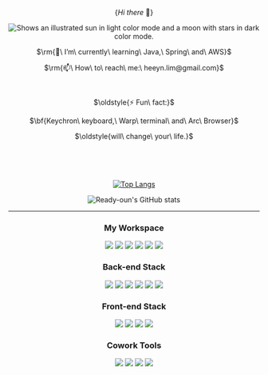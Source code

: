 <!--header 
<img src="https://capsule-render.vercel.app/api?type=모양&color=색상코드&height=높이&section=header&text=텍스트&fontSize=텍스트크기" />
-->
<div align="center">
  
  $\{Hi\ there\ 👋\}$ 
  
  <picture>
    <source media="(prefers-color-scheme: dark)" srcset="https://user-images.githubusercontent.com/25423296/163456776-7f95b81a-f1ed-45f7-b7ab-8fa810d529fa.png">
    <img alt="Shows an illustrated sun in light color mode and a moon with stars in dark color mode." src="https://user-images.githubusercontent.com/25423296/163456779-a8556205-d0a5-45e2-ac17-42d089e3c3f8.png">
  </picture>
  


  <p>$\rm{🌱\ I’m\ currently\ learning\ Java,\ Spring\ and\ AWS}$</p> 
  <p>$\rm{📫\ How\ to\ reach\ me:\ heeyn.lim@gmail.com}$</p>
  <br>
  <p>$\oldstyle{⚡ Fun\ fact:}$</p>
  <p>$\bf{Keychron\ keyboard,\ Warp\ terminal\ and\ Arc\ Browser}$</p>
  <p>$\oldstyle{will\ change\ your\ life.}$</p>
  
  <br>
  <br>
  <br>
  
  [![Top Langs](https://github-readme-stats.vercel.app/api/top-langs/?username=ready-oun)](https://github.com/anuraghazra/github-readme-stats)
  
  ![Ready-oun's GitHub stats](https://github-readme-stats.vercel.app/api?username=ready-oun&show_icons=true&theme=dark)
  
  ---
  
  
  ### My Workspace
  <a href=""><img src="https://img.shields.io/badge/GIT-E44C30?style=for-the-badge&logo=git&logoColor=white"/></a>
  <a href=""><img src="https://img.shields.io/badge/iTerm2-000000?style=for-the-badge&logo=iterm2&logoColor=white"/></a>
  <a href=""><img src="https://img.shields.io/badge/PyCharm-000000.svg?&style=for-the-badge&logo=PyCharm&logoColor=white"/></a>
  <a href=""><img src="https://img.shields.io/badge/Visual_Studio_Code-0078D4?style=for-the-badge&logo=visual%20studio%20code&logoColor=white"/></a>
  <a href=""><img src="https://img.shields.io/badge/VIM-%2311AB00.svg?&style=for-the-badge&logo=vim&logoColor=white"/></a>
  <a href=""><img src="https://img.shields.io/badge/Apple-MacBook_M1_Air_2020-999999?style=for-the-badge&logo=apple&logoColor=white"/></a>
  
  
  ### Back-end Stack
  <a href=""><img src="https://img.shields.io/badge/Python-3776AB?style=for-the-badge&logo=python&logoColor=white"/></a>
  <a href=""><img src="https://img.shields.io/badge/Django-092E20?style=for-the-badge&logo=django&logoColor=white"/></a>
  <a href=""><img src="https://img.shields.io/badge/Flask-000000?style=for-the-badge&logo=flask&logoColor=white"/></a>
  <a href=""><img src="https://img.shields.io/badge/MySQL-00000F?style=for-the-badge&logo=mysql&logoColor=white"/></a>
  <a href=""><img src="https://img.shields.io/badge/PostgreSQL-316192?style=for-the-badge&logo=postgresql&logoColor=white"/></a>
  <a href=""><img src="https://img.shields.io/badge/SQLite-07405E?style=for-the-badge&logo=sqlite&logoColor=white"/></a> <br>
  
  
  ### Front-end Stack
  <a href=""><img src="https://img.shields.io/badge/HTML-239120?style=for-the-badge&logo=html5&logoColor=white"/></a>
  <a href=""><img src="https://img.shields.io/badge/CSS-239120?&style=for-the-badge&logo=css3&logoColor=white"/></a>
  <a href=""><img src="https://img.shields.io/badge/JavaScript-F7DF1E?style=for-the-badge&logo=JavaScript&logoColor=white"/></a>
  <a href=""><img src="https://img.shields.io/badge/Amazon_AWS-232F3E?style=for-the-badge&logo=amazon-aws&logoColor=white"/></a>
  
  ### Cowork Tools
  <a href=""><img src="https://img.shields.io/badge/Slack-4A154B?style=for-the-badge&logo=slack&logoColor=white"/></a>
  <a href=""><img src="https://img.shields.io/badge/Discord-7289DA?style=for-the-badge&logo=discord&logoColor=white"/></a>
  <a href=""><img src="https://img.shields.io/badge/Zoom-2D8CFF?style=for-the-badge&logo=zoom&logoColor=white"/></a>
  <a href=""><img src="https://img.shields.io/badge/Notion-000000?style=for-the-badge&logo=notion&logoColor=white"/></a>

</div>
<!--footer
<img src="https://capsule-render.vercel.app/api?type=모양&color=색상코드&height=높이&section=footer&text=텍스트&fontSize=텍스트크기" />
-->
